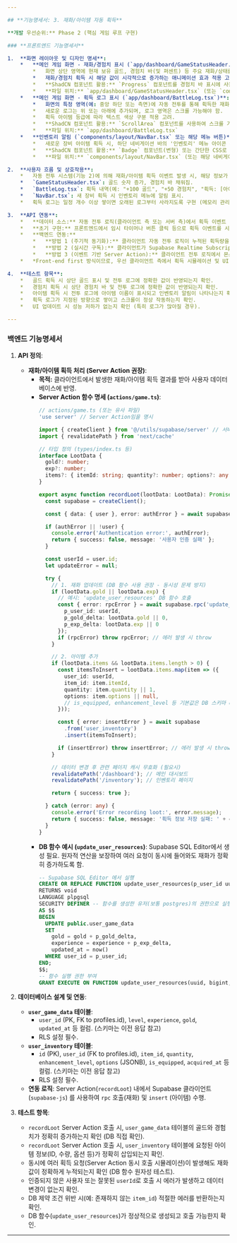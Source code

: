 ```yaml
---

## **기능명세서: 3. 재화/아이템 자동 획득**

**개발 우선순위:** Phase 2 (핵심 게임 루프 구현)

### **프론트엔드 기능명세서**

1.  **화면 레이아웃 및 디자인 명세**:
    *   **메인 게임 화면 - 재화/경험치 표시 (`app/dashboard/GameStatusHeader.tsx`)**:
        *   화면 상단 영역에 현재 보유 골드, 경험치 바(및 퍼센트) 등 주요 재화/상태를 표시.
        *   재화/경험치 획득 시 해당 값이 시각적으로 증가하는 애니메이션 효과 적용 고려 (예: 숫자 카운트업).
        *   **ShadCN 컴포넌트 활용:** `Progress` 컴포넌트를 경험치 바 표시에 사용 가능.
        *   **파일 위치:** `app/dashboard/GameStatusHeader.tsx` (또는 `components/layout/Header.tsx` 내 포함 가능)
    *   **메인 게임 화면 - 획득 로그 표시 (`app/dashboard/BattleLog.tsx`)**:
        *   화면의 특정 영역(예: 중앙 하단 또는 측면)에 자동 전투를 통해 획득한 재화(골드, 경험치) 및 아이템 이름을 텍스트 로그 형태로 실시간 표시.
        *   새로운 로그는 위 또는 아래에 추가되며, 로그 영역은 스크롤 가능해야 함.
        *   획득 아이템 등급에 따라 텍스트 색상 구분 적용 고려.
        *   **ShadCN 컴포넌트 활용:** `ScrollArea` 컴포넌트를 사용하여 스크롤 기능 구현. 로그 라인 스타일링에 TailwindCSS 사용.
        *   **파일 위치:** `app/dashboard/BattleLog.tsx`
    *   **인벤토리 알림 (`components/layout/NavBar.tsx` 또는 해당 메뉴 버튼)**:
        *   새로운 장비 아이템 획득 시, 하단 네비게이션 바의 '인벤토리' 메뉴 아이콘 위에 작은 점이나 숫자(뱃지) 형태의 알림 표시.
        *   **ShadCN 컴포넌트 활용:** `Badge` 컴포넌트(변형) 또는 간단한 CSS로 구현 가능.
        *   **파일 위치:** `components/layout/NavBar.tsx` (또는 해당 네비게이션 컴포넌트)

2.  **사용자 흐름 및 상호작용**:
    *   자동 전투 시스템(기능 2)에 의해 재화/아이템 획득 이벤트 발생 시, 해당 정보가 실시간으로 UI에 반영됨.
    *   `GameStatusHeader.tsx`: 골드 숫자 증가, 경험치 바 채워짐.
    *   `BattleLog.tsx`: 획득 내역(예: "+100 골드", "+50 경험치", "획득: [아이템 이름]") 로그 추가 및 스크롤 이동.
    *   `NavBar.tsx`: 새 장비 획득 시 인벤토리 메뉴에 알림 표시.
    *   획득 로그는 일정 개수 이상 쌓이면 오래된 로그부터 사라지도록 구현 (메모리 관리).

3.  **API 연동**:
    *   **데이터 소스:** 자동 전투 로직(클라이언트 측 또는 서버 측)에서 획득 이벤트 발생 시 데이터 전달받음.
    *   **초기 구현:** 프론트엔드에서 임시 타이머나 버튼 클릭 등으로 획득 이벤트를 시뮬레이션하여 UI 업데이트 로직 구현 및 테스트.
    *   **백엔드 연동:**
        *   **방법 1 (주기적 동기화):** 클라이언트 자동 전투 로직이 누적된 획득량을 주기적으로 백엔드(Server Action 또는 Route Handler)에 전송하여 저장. UI는 클라이언트 로직 기준으로 즉시 업데이트.
        *   **방법 2 (실시간 구독):** 클라이언트가 Supabase Realtime Subscription을 통해 `user_game_data` 및 `user_inventory` 테이블 변경 감지. 백엔드에서 데이터 업데이트 시 프론트엔드 UI 자동 반영. (이 경우, 클라이언트 자체 계산 로직은 최소화됨)
        *   **방법 3 (이벤트 기반 Server Action):** 클라이언트 전투 로직에서 몬스터 처치 등 주요 이벤트 발생 시마다 Server Action(`recordLoot`)을 호출하여 백엔드 데이터 업데이트. UI는 즉시 업데이트 후 서버 응답으로 최종 값 보정 가능.
    *   *Front-end first 방식이므로, 우선 클라이언트 측에서 획득 시뮬레이션 및 UI 업데이트를 구현하고, 이후 백엔드 기능 구현 시 선택된 연동 방식에 맞춰 연결.*

4.  **테스트 항목**:
    *   골드 획득 시 상단 골드 표시 및 전투 로그에 정확한 값이 반영되는지 확인.
    *   경험치 획득 시 상단 경험치 바 및 전투 로그에 정확한 값이 반영되는지 확인.
    *   아이템 획득 시 전투 로그에 아이템 이름이 표시되고 인벤토리 알림이 나타나는지 확인.
    *   획득 로그가 지정된 방향으로 쌓이고 스크롤이 정상 작동하는지 확인.
    *   UI 업데이트 시 성능 저하가 없는지 확인 (특히 로그가 많아질 경우).

---
```


### **백엔드 기능명세서**

1.  **API 정의**:
    *   **재화/아이템 획득 처리 (Server Action 권장)**:
        *   **목적:** 클라이언트에서 발생한 재화/아이템 획득 결과를 받아 사용자 데이터베이스에 반영.
        *   **Server Action 함수 명세 (`actions/game.ts`)**:
            ```typescript
            // actions/game.ts (또는 유사 파일)
            'use server' // Server Action임을 명시

            import { createClient } from '@/utils/supabase/server' // 서버용 Supabase 클라이언트
            import { revalidatePath } from 'next/cache'

            // 타입 정의 (types/index.ts 등)
            interface LootData {
              gold?: number;
              exp?: number;
              items?: { itemId: string; quantity?: number; options?: any }[]; // 아이템 ID, 수량, 옵션 등 포함
            }

            export async function recordLoot(lootData: LootData): Promise<{ success: boolean; message?: string }> {
              const supabase = createClient();

              const { data: { user }, error: authError } = await supabase.auth.getUser();

              if (authError || !user) {
                console.error('Authentication error:', authError);
                return { success: false, message: '사용자 인증 실패' };
              }

              const userId = user.id;
              let updateError = null;

              try {
                // 1. 재화 업데이트 (DB 함수 사용 권장 - 동시성 문제 방지)
                if (lootData.gold || lootData.exp) {
                  // 예시: 'update_user_resources' DB 함수 호출
                  const { error: rpcError } = await supabase.rpc('update_user_resources', {
                    p_user_id: userId,
                    p_gold_delta: lootData.gold || 0,
                    p_exp_delta: lootData.exp || 0
                  });
                  if (rpcError) throw rpcError; // 에러 발생 시 throw
                }

                // 2. 아이템 추가
                if (lootData.items && lootData.items.length > 0) {
                  const itemsToInsert = lootData.items.map(item => ({
                    user_id: userId,
                    item_id: item.itemId,
                    quantity: item.quantity || 1,
                    options: item.options || null,
                    // is_equipped, enhancement_level 등 기본값은 DB 스키마 default 활용
                  }));

                  const { error: insertError } = await supabase
                    .from('user_inventory')
                    .insert(itemsToInsert);

                  if (insertError) throw insertError; // 에러 발생 시 throw
                }

                // 데이터 변경 후 관련 페이지 캐시 무효화 (필요시)
                revalidatePath('/dashboard'); // 메인 대시보드
                revalidatePath('/inventory'); // 인벤토리 페이지

                return { success: true };

              } catch (error: any) {
                console.error('Error recording loot:', error.message);
                return { success: false, message: '획득 정보 저장 실패: ' + error.message };
              }
            }
            ```
        *   **DB 함수 예시 (`update_user_resources`)**: Supabase SQL Editor에서 생성 필요. 원자적 연산을 보장하여 여러 요청이 동시에 들어와도 재화가 정확히 증가하도록 함.
            ```sql
            -- Supabase SQL Editor 에서 실행
            CREATE OR REPLACE FUNCTION update_user_resources(p_user_id uuid, p_gold_delta bigint, p_exp_delta bigint)
            RETURNS void
            LANGUAGE plpgsql
            SECURITY DEFINER -- 함수를 생성한 유저(보통 postgres)의 권한으로 실행
            AS $$
            BEGIN
              UPDATE public.user_game_data
              SET
                gold = gold + p_gold_delta,
                experience = experience + p_exp_delta,
                updated_at = now()
              WHERE user_id = p_user_id;
            END;
            $$;
            -- 함수 실행 권한 부여
            GRANT EXECUTE ON FUNCTION update_user_resources(uuid, bigint, bigint) TO authenticated;
            ```

2.  **데이터베이스 설계 및 연동**:
    *   **`user_game_data` 테이블**:
        *   `user_id` (PK, FK to profiles.id), `level`, `experience`, `gold`, `updated_at` 등 컬럼. (스키마는 이전 응답 참고)
        *   RLS 설정 필수.
    *   **`user_inventory` 테이블**:
        *   `id` (PK), `user_id` (FK to profiles.id), `item_id`, `quantity`, `enhancement_level`, `options` (JSONB), `is_equipped`, `acquired_at` 등 컬럼. (스키마는 이전 응답 참고)
        *   RLS 설정 필수.
    *   **연동 로직**: Server Action(`recordLoot`) 내에서 Supabase 클라이언트 (`supabase-js`) 를 사용하여 `rpc` 호출(재화) 및 `insert` (아이템) 수행.

3.  **테스트 항목**:
    *   `recordLoot` Server Action 호출 시, `user_game_data` 테이블의 골드와 경험치가 정확히 증가하는지 확인 (DB 직접 확인).
    *   `recordLoot` Server Action 호출 시, `user_inventory` 테이블에 요청된 아이템 정보(ID, 수량, 옵션 등)가 정확히 삽입되는지 확인.
    *   동시에 여러 획득 요청(Server Action 동시 호출 시뮬레이션)이 발생해도 재화 값이 정확하게 누적되는지 확인 (DB 함수 원자성 테스트).
    *   인증되지 않은 사용자 또는 잘못된 `userId`로 호출 시 에러가 발생하고 데이터 변경이 없는지 확인.
    *   DB 제약 조건 위반 시(예: 존재하지 않는 `item_id`) 적절한 에러를 반환하는지 확인.
    *   DB 함수(`update_user_resources`)가 정상적으로 생성되고 호출 가능한지 확인.

---
